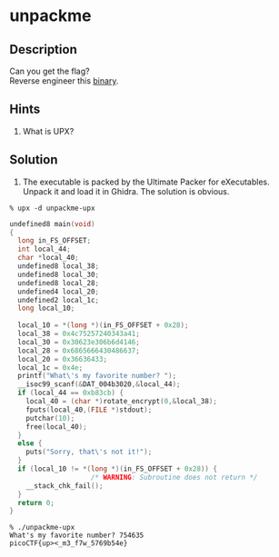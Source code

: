 # unpackme
## Description
Can you get the flag?  
Reverse engineer this [binary](unpackme-upx).
## Hints
1. What is UPX?
## Solution
1. The executable is packed by the Ultimate Packer for eXecutables. Unpack it and load it in Ghidra. The solution is obvious.
```console
% upx -d unpackme-upx
```
```c
undefined8 main(void)
{
  long in_FS_OFFSET;
  int local_44;
  char *local_40;
  undefined8 local_38;
  undefined8 local_30;
  undefined8 local_28;
  undefined4 local_20;
  undefined2 local_1c;
  long local_10;
  
  local_10 = *(long *)(in_FS_OFFSET + 0x28);
  local_38 = 0x4c75257240343a41;
  local_30 = 0x30623e306b6d4146;
  local_28 = 0x6865666430486637;
  local_20 = 0x36636433;
  local_1c = 0x4e;
  printf("What\'s my favorite number? ");
  __isoc99_scanf(&DAT_004b3020,&local_44);
  if (local_44 == 0xb83cb) {
    local_40 = (char *)rotate_encrypt(0,&local_38);
    fputs(local_40,(FILE *)stdout);
    putchar(10);
    free(local_40);
  }
  else {
    puts("Sorry, that\'s not it!");
  }
  if (local_10 != *(long *)(in_FS_OFFSET + 0x28)) {
                    /* WARNING: Subroutine does not return */
    __stack_chk_fail();
  }
  return 0;
}
```
```console
% ./unpackme-upx
What's my favorite number? 754635
picoCTF{up><_m3_f7w_5769b54e}
```
